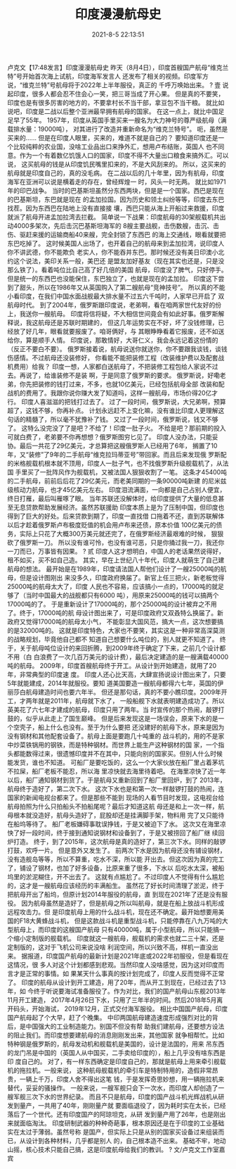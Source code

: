 ﻿---
layout: post
title:  "印度漫漫航母史"
date:   2021-8-5 22:13:51
categories: update
---
卢克文【17:48发言】印度漫漫航母史
昨天（8月4日），印度首艘国产航母“维克兰特”号开始首次海上试航，印度海军发言人
还发布了相关的视频。印度军方说，“维克兰特”号航母将于2022年上半年服役，真正的
千呼万唤始出来。
?
壹
说起印度，很多人都会忍不住会心一笑，把三哥当成了开心果。
但是真的不要笑，印度也是有很多厉害的地方的，不要拿村长不当干部，拿豆包不当干粮。
就比如说吧，印度是二战以后整个亚洲最早拥有航母的国家。
在这一点上，就比中国足足早了55年。
1957年，印度从英国手里买来一艘名为大力神号的尊严级航母（满载排水量：19000吨），
对其进行了改造并重新命名为“维克兰特号”。
呃，虽然是买来的......
但是在印度人眼里，买来的，难道不就是自己的？
要知道印度还是一个比较纯粹的农业国，没啥工业品出口来挣外汇，想用卢布结账，英国人
也不同意。作为一个有着数亿饥饿人口的国家，印度不得不大量出口粮食来搞外汇。可以说，
这买航母的钱是从印度饥民嘴里扣来的，不是大风刮来的。
所以，这买来的航母就是印度自己的，真的没毛病。
在二战以后的几十年里，因为有航母，印度海军在亚洲可以说是横着走的存在，曾经辉煌一
时，风头一时无两。
就比如1971年的印巴战争。
当时的巴基斯坦虽然分东西两块，但是是一个国家。西巴是现在的巴基斯坦，东巴就是现在
的孟加拉国。因为历史和领土纠纷等等，印度去东巴找茬。因为东西巴在陆地上没有直接接
壤，西巴只能从海上开船过来救援，印度就派了航母开进孟加拉湾去拦截。
简单说一下战果：印度航母的30架舰载机共出动4000多架次，先后击沉巴基斯坦海军的
8艘主要战舰，击伤数艘，击沉、击伤、驱赶来援的运输商船40来艘，完全封锁了东西巴
的海上交通线，眼看就要把东巴吃掉了。
这时候美国人出场了，也开着自己的航母来到孟加拉湾，说印度人你不讲武德，你不能欺负
老实人，你不能吞并东巴。那时候还没有美日印澳小北约这个说法，美印关系一般，美巴还
是盟友加好基友（现在其实也还是，只是没那么铁了）。看着吨位比自己高了好几倍的美国
航母，印度没了脾气，只好停手。
但是统一的东西巴也没能保住，东巴独立了，也就是现在的孟加拉。
印度这下尝到了甜头，所以在1986年又从英国购入了第二艘航母“竞神技号”。
所以真的不能小看印度，在我们中国水面战舰最大排水量不过五六千吨时，人家早已开启了
双航母时代。
到了2004年，俄罗斯跟印度说，老弟啊，看在咱两家世代友好的份上，我送你一艘航母。
印度将信将疑，不大相信世间竟会有如此好事。俄罗斯解释说，我这航母还是苏联时期建的，
但这几年运势实在不好，坏了没钱修理，已经放了好几年，眼看就要报废了。咱哥俩好，与
其眼睁睁看着它报废，还不如送给你，算是顺手人情。
印度说，那敢情好，大哥仁义，我会永远记着这份情的（反正不要白不要）。
俄罗斯接着说，航母说送你就送你，你不要跟我谈钱，谈钱伤感情。不过航母还没装修好，
你看能不能把装修工程（改装维护费以及配套战机费用）给我？
印度一想，人家都白送航母了，不把装修工程包给人家说不过去。再说了，给谁装修不是装
啊，于是同意了俄罗斯的要求。
俄罗斯说，好嘞老弟，你先把装修的钱打过来，不多，也就10亿美元，已经包括航母全部
改装和配战机的费用了。我跟你说你赚大发了知道吗，这样一艘航母，市场价得20亿才行。
印度人喜滋滋的把钱打过去了。
过了一段时间，俄罗斯说，大兄弟啊，预算超了，这钱不够，你再补点。
计划永远赶不上变化嘛，没有谁比印度人更理解这句话的精髓了，所以毫不犹豫补了钱。
又过了一段时间，俄罗斯说，钱又不够了。
这特么没完没了了是吧？不给了！印度一肚子火。
不给是吧？那前期的投入可就白费了，老弟要不你再想想？俄罗斯图穷匕见了。
印度人没办法，只能妥协。最后一共花了29亿美元，才总算把这艘俄罗斯人已经用了6年，
搁置了10年，又“装修”了9年的二手航母“维克拉玛蒂亚号”带回家。而且后来发现俄
罗斯配的米格舰载机根本就不顶用，印度人一肚子气，也不找俄罗斯升级舰载机了，从法国
手里买了一批阵风作为舰载机，又被法国人狠狠收割了一笔。
这条才45400吨的二手航母，前前后后花了29亿美元，而老美同期的一条90000吨新建
的尼米兹级核动力航母，也才45亿美元左右。
印度泪流满面，一向都是自己占别人便宜，终日打雁，最后叫雁啄了眼。
当年苏联还没解体时，给印度提供了大量的低息甚至无息贷款帮助发展经济。虽然苏联援助
印度本质上是为了压制中国，但印度也得到了巨大的好处。后来贷款到期了，印度一直找借
口拖着不还，直到苏联解体以后才趁着俄罗斯卢布极度贬值的机会用卢布来还债，原本价值
100亿美元的债务，实际上只花了大概300万美元就还完了，在俄罗斯经济最艰难的时候，
狠狠砍了俄罗斯一刀。
所以没有谁可怜，也没有谁可恶，只是你捅过我一刀，我还你一刀而已，万事皆有因果。
?
贰
印度人这才想明白，中国人的老话果然说得好，租不如买，买不如自己造。
其实，早在上世纪八十年代，印度人就萌生了自己建航母的想法。
最开始是在1989年，印度请法国人帮他们设计了一艘25000吨的航母，但是设计图刚出
来没多久，印度政府换届了。新官上任三把火，新老板觉得25000吨的航母太大了，印度
人民也不容易，应该搞小一点的，17000吨的就足够了（当时中国最大的战舰都只有6000
吨），用原来25000吨的钱可以搞两个17000吨的了。
于是重新设计了17000吨的，那个25000吨的设计被弃之不用了。终于，17000吨的航
母设计图出来了，可是印度政府又双叒特么换届了。新政府又觉得17000吨的航母太小气，
不能彰显大国风范，搞大一点，这次想要搞的是32000吨的。
这就是印度特色，大家也不要笑，其实这是一种非常高深莫测的战略规划，毕竟他自己都不
知道自己想要什么吨位的，别人就更不知道了。
终于，关于航母吨位设计的来回折腾，到2009年终于确定了下来，之前几个设计都不用（白
白浪费了一次几百万美元的设计费），最后决定建造的是一艘满载40000吨的航母。
2009年，印度首艘航母终于开工。从设计到开始建造，就用了20年，非常典型的印度速
度。
印度人还心比天高，大肆宣扬说设计图出来了，只要5年就能建成，2014年就服役。要知
道美国要造一艘航母都得六七年，英国的伊丽莎白航母建造时间也要六年半。
但还是那句话，真的不要小瞧印度。2009年开工，才两年就是2011年，航母就下水了，
一般船舰下水就表明建造成功了。所以英美花了六七年才建成的航母，印度只用了两年。当
时宣传的那个热闹，敲锣打鼓的，似乎从此走上了国生巅峰。
但是后来发现这是一场误会，原来下水的是一个空壳子，船上什么也没有。至于为什么要把
还没建好的航母下水，原来是因为没有钢材和其他配套设备了。航母上面是要跑几十吨重的
战斗机的，用的不是家中炒菜铁锅用的钢铁，而是特种钢材。而世界上能生产这种钢材的国
家，一个指头都能数得过来，很遗憾印度并不在其中，只能向别的国家买。但别人什么时候
能发货，谁也不知道。
可船厂是要吃饭的，这么一个大家伙放在船厂里占着茅坑不拉屎，船厂老板不能忍，所以海
里凉快就去海里待着吧。
在海里凉快了近一年以后，船厂通知钢材到货了。于是航母又重新回到了船厂里回炉，到了
2013年，航母终于造好了，第二次下水。
这次下水也是和第一次一样敲锣打鼓的热闹，连国家的新闻电视台都来了。但是那些不能到
现场的人看节目时发现，这电视台给航母拍照为什么只拍船头不拍船尾呢？最后才知道这航
母还是和上一次一样，航母根本就没造好，航母头造好了，屁股却还是挂满脚手架，物料用
完了又只能待在船坞等待了。
船厂老板嫌碍事耽误挣钱，于是又被迫下了水。
这次又在海里凉快了好一段时间，终于接到通知说钢材和设备到了，于是又被捞回了船厂继
续回炉打造。
终于，到了2015年，这次航母是真的造好了，第三次下水。同样的敲锣打鼓，欢呼一片。
但是意外又发生了。
前两次下水是因为航母还没有铺设钢材，没有造舰岛等等，所以不算重，吃水不深，所以能
开出去。但这次因为真的完工了，铺设了钢材，也加了好多设备，比原来重了很多，下水以
后吃水太深，被船坞里的淤泥糊住，开不出去了。
这就有点尴尬了。不过印度人不觉得有什么尴尬的，这才是一艘航母应该经历的丰满船生。
虽然花了好长时间清理了淤泥，终于把航母开出了船坞，但原计划2014年服役的航母，直
到现在2021年了还是没有服役。
因为航母虽然是造好了，但是航母之所以叫航母，就是在船上放战斗机形成远程攻击力。但
是印度航母上用的什么战斗机，现在还不确定。最开始想要用美国的F18大黄蜂战斗机，
但是这款战斗机是重型战斗机，只能停靠在八九万吨的大型航母上，而印度的这艘国产航母
只有40000吨，属于小型航母，所以只能搞一个缩小定制版的舰载机。
印度就这一艘航母，舰载机的需求也就二三十架，还是定制版的，这对于飞机公司来说没啥
利润空间，所以兴致不高，样机一直没出来。
据报道，印度国产航母的最新计划是2021年底或2022年初服役，但是看现在这情况，很
多人对这个计划都感到悲观。当然印度人没啥感觉，因为这对印度而言才是正常的事情。如
果某天什么事真的按计划完成了，印度人反而觉得不正常了。
印度的航母从设计到开工建造，用了20年，而从开工到现在，已经过去了13年，如
今终于听说要海试准备服役了。作为对比，我们的国产航母山东舰2013年11月开工建造，
2017年4月26日下水，只用了三年半的时间。然后2018年5月离开码头，开始海试，
2019年12月，正式交付海军服役。
相比中国国产航母，印度国产航母起了个大早，赶了个晚集。
中印两国航母建造速度形成强烈对比的背后，是中国强大的工业制造能力。别国不但没有帮
助我们建航母，还要想方设法的阻止我们。而印度想要建航母的消息刚刚发出来，其他国家
就争相帮忙。比如特种钢是俄罗斯的，航母发动机和舰载机是美国的，设计是法国的，用来
吊东西的龙门吊是中国的（英国人从中国买，二手卖给印度的），船上几乎没有啥东西是印
度自己的。
对了，有一样东西确定是印度自己的，那就是航母上用来牵引舰载机的拖拉机。一般来说，
这种航母舰载机的牵引车是特制特用的，造假非常昂贵，一辆上千万，印度人舍不得出这笔
钱，于是发挥奇思妙想，用一辆拖拉机来替代，妥妥的骚操作。
一般来说，一艘军舰只会下一次水，而印度人却创造了一艘军舰三次下水的世界纪录。
而且不只是航母，印度的国产战斗机光辉战机从研发到量产，一共用了40年，刚刚量产就
要面临退役了，因为耗时实在太长，已经落后了一个世代。还有印度国产的阿琼坦克，从研
发到量产用了26年，也是刚出来就面临淘汰。
印度研制武器的种种奇葩事，根本原因还是在于印度的工业基础实在太过于薄弱。虽然号称
是国产，但实际上只是从别的国家买设备过来组装而已，从设计到各种材料，几乎都是别人
的，自己根本造不出来。
基础不牢，地动山摇，核心技术只能自己搞，这是印度航母给我们的教训。
?
文/卢克文工作室嘉宾